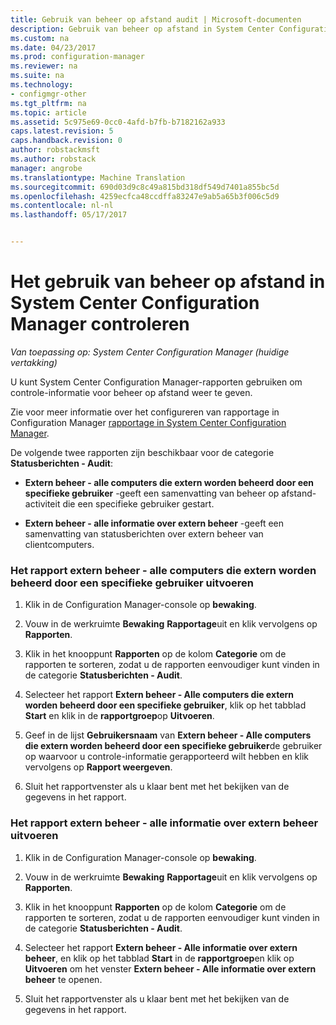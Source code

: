 ```yaml
---
title: Gebruik van beheer op afstand audit | Microsoft-documenten
description: Gebruik van beheer op afstand in System Center Configuration Manager controleren.
ms.custom: na
ms.date: 04/23/2017
ms.prod: configuration-manager
ms.reviewer: na
ms.suite: na
ms.technology:
- configmgr-other
ms.tgt_pltfrm: na
ms.topic: article
ms.assetid: 5c975e69-0cc0-4afd-b7fb-b7182162a933
caps.latest.revision: 5
caps.handback.revision: 0
author: robstackmsft
ms.author: robstack
manager: angrobe
ms.translationtype: Machine Translation
ms.sourcegitcommit: 690d03d9c8c49a815bd318df549d7401a855bc5d
ms.openlocfilehash: 4259ecfca48ccdffa83247e9ab5a65b3f006c5d9
ms.contentlocale: nl-nl
ms.lasthandoff: 05/17/2017


---
```

# <a name="how-to-audit-remote-control-usage-in-system-center-configuration-manager"></a>Het gebruik van beheer op afstand in System Center Configuration Manager controleren

*Van toepassing op: System Center Configuration Manager (huidige vertakking)*

U kunt System Center Configuration Manager-rapporten gebruiken om controle-informatie voor beheer op afstand weer te geven.  

 Zie voor meer informatie over het configureren van rapportage in Configuration Manager [rapportage in System Center Configuration Manager](../../../../core/servers/manage/reporting.md).  

 De volgende twee rapporten zijn beschikbaar voor de categorie **Statusberichten - Audit**:  

-   **Extern beheer - alle computers die extern worden beheerd door een specifieke gebruiker** -geeft een samenvatting van beheer op afstand-activiteit die een specifieke gebruiker gestart.  

-   **Extern beheer - alle informatie over extern beheer** -geeft een samenvatting van statusberichten over extern beheer van clientcomputers.  

### <a name="to-run-the-report-remote-control---all-computers-remote-controlled-by-a-specific-user"></a>Het rapport extern beheer - alle computers die extern worden beheerd door een specifieke gebruiker uitvoeren  

1.  Klik in de Configuration Manager-console op **bewaking**.  

2.  Vouw in de werkruimte **Bewaking** **Rapportage**uit en klik vervolgens op **Rapporten**.  

3.  Klik in het knooppunt **Rapporten** op de kolom **Categorie** om de rapporten te sorteren, zodat u de rapporten eenvoudiger kunt vinden in de categorie **Statusberichten - Audit**.  

4.  Selecteer het rapport **Extern beheer - Alle computers die extern worden beheerd door een specifieke gebruiker**, klik op het tabblad **Start** en klik in de **rapportgroep**op **Uitvoeren**.  

5.  Geef in de lijst **Gebruikersnaam** van **Extern beheer - Alle computers die extern worden beheerd door een specifieke gebruiker**de gebruiker op waarvoor u controle-informatie gerapporteerd wilt hebben en klik vervolgens op **Rapport weergeven**.  

6.  Sluit het rapportvenster als u klaar bent met het bekijken van de gegevens in het rapport.  

### <a name="to-run-the-report-remote-control---all-remote-control-information"></a>Het rapport extern beheer - alle informatie over extern beheer uitvoeren  

1.  Klik in de Configuration Manager-console op **bewaking**.  

2.  Vouw in de werkruimte **Bewaking** **Rapportage**uit en klik vervolgens op **Rapporten**.  

3.  Klik in het knooppunt **Rapporten** op de kolom **Categorie** om de rapporten te sorteren, zodat u de rapporten eenvoudiger kunt vinden in de categorie **Statusberichten - Audit**.  

4.  Selecteer het rapport **Extern beheer - Alle informatie over extern beheer**, en klik op het tabblad **Start** in de **rapportgroep**en klik op **Uitvoeren** om het venster **Extern beheer - Alle informatie over extern beheer** te openen.  

5.  Sluit het rapportvenster als u klaar bent met het bekijken van de gegevens in het rapport.  

